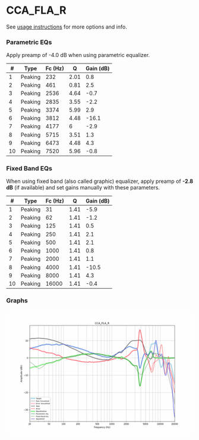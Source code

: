 # CCA_FLA_R
See [usage instructions](https://github.com/jaakkopasanen/AutoEq#usage) for more options and info.

### Parametric EQs
Apply preamp of -4.0 dB when using parametric equalizer.

|   # | Type    |   Fc (Hz) |    Q |   Gain (dB) |
|-----|---------|-----------|------|-------------|
|   1 | Peaking |       232 | 2.01 |         0.8 |
|   2 | Peaking |       461 | 0.81 |         2.5 |
|   3 | Peaking |      2536 | 4.64 |        -0.7 |
|   4 | Peaking |      2835 | 3.55 |        -2.2 |
|   5 | Peaking |      3374 | 5.99 |         2.9 |
|   6 | Peaking |      3812 | 4.48 |       -16.1 |
|   7 | Peaking |      4177 | 6    |        -2.9 |
|   8 | Peaking |      5715 | 3.51 |         1.3 |
|   9 | Peaking |      6473 | 4.48 |         4.3 |
|  10 | Peaking |      7520 | 5.96 |        -0.8 |

### Fixed Band EQs
When using fixed band (also called graphic) equalizer, apply preamp of **-2.8 dB** (if available) and set gains manually with these parameters.

|   # | Type    |   Fc (Hz) |    Q |   Gain (dB) |
|-----|---------|-----------|------|-------------|
|   1 | Peaking |        31 | 1.41 |        -5.9 |
|   2 | Peaking |        62 | 1.41 |        -1.2 |
|   3 | Peaking |       125 | 1.41 |         0.5 |
|   4 | Peaking |       250 | 1.41 |         2.1 |
|   5 | Peaking |       500 | 1.41 |         2.1 |
|   6 | Peaking |      1000 | 1.41 |         0.8 |
|   7 | Peaking |      2000 | 1.41 |         1.1 |
|   8 | Peaking |      4000 | 1.41 |       -10.5 |
|   9 | Peaking |      8000 | 1.41 |         4.3 |
|  10 | Peaking |     16000 | 1.41 |        -0.4 |

### Graphs
![](./CCA_FLA_R.png)
